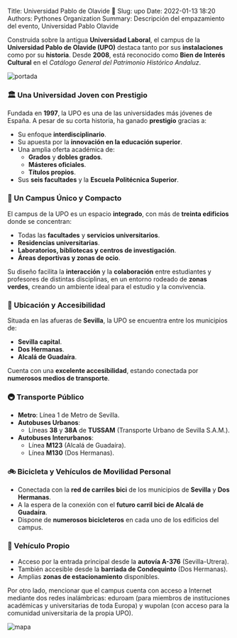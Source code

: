 Title: Universidad Pablo de Olavide 🏢
Slug: upo
Date: 2022-01-13 18:20
Authors: Pythones Organization
Summary: Descripción del empazamiento del evento, Universidad Pablo Olavide

Construida sobre la antigua **Universidad Laboral**, el campus de la **Universidad Pablo de Olavide (UPO)** destaca tanto por sus **instalaciones** como por su **historia**. Desde **2008**, está reconocido como **Bien de Interés Cultural** en el *Catálogo General del Patrimonio Histórico Andaluz*.

![portada](https://www.upo.es/upo_opencms/export/sites/upo/Galerias/Imagenes/cabecera-la-upo.jpg?style=centerme)

### 🏛️ Una Universidad Joven con Prestigio
Fundada en **1997**, la UPO es una de las universidades más jóvenes de España. A pesar de su corta historia, ha ganado **prestigio** gracias a:
- Su enfoque **interdisciplinario**.
- Su apuesta por la **innovación en la educación superior**.
- Una amplia oferta académica de:
  - **Grados** y **dobles grados**.
  - **Másteres oficiales**.
  - **Títulos propios**.
- Sus **seis facultades** y la **Escuela Politécnica Superior**.

### 🏢 Un Campus Único y Compacto
El campus de la UPO es un espacio **integrado**, con más de **treinta edificios** donde se concentran:
- Todas las **facultades** y **servicios universitarios**.
- **Residencias universitarias**.
- **Laboratorios, bibliotecas y centros de investigación**.
- **Áreas deportivas y zonas de ocio**.

Su diseño facilita la **interacción** y la **colaboración** entre estudiantes y profesores de distintas disciplinas, en un entorno rodeado de **zonas verdes**, creando un ambiente ideal para el estudio y la convivencia.

### 📍 Ubicación y Accesibilidad
Situada en las afueras de **Sevilla**, la UPO se encuentra entre los municipios de:
- **Sevilla capital**.
- **Dos Hermanas**.
- **Alcalá de Guadaíra**.

Cuenta con una **excelente accesibilidad**, estando conectada por **numerosos medios de transporte**.

### 🚇 Transporte Público
- **Metro**: Línea 1 de Metro de Sevilla.
- **Autobuses Urbanos**:
  - Líneas **38** y **38A** de **TUSSAM** (Transporte Urbano de Sevilla S.A.M.).
- **Autobuses Interurbanos**:
  - Línea **M123** (Alcalá de Guadaíra).
  - Línea **M130** (Dos Hermanas).

### 🚲 Bicicleta y Vehículos de Movilidad Personal
- Conectada con la **red de carriles bici** de los municipios de **Sevilla** y **Dos Hermanas**.
- A la espera de la conexión con el **futuro carril bici de Alcalá de Guadaíra**.
- Dispone de **numerosos bicicleteros** en cada uno de los edificios del campus.

### 🚗 Vehículo Propio
- Acceso por la entrada principal desde la **autovía A-376** (Sevilla-Utrera).
- También accesible desde la **barriada de Condequinto** (Dos Hermanas).
- Amplias **zonas de estacionamiento** disponibles.

Por otro lado, mencionar que el campus cuenta con acceso a Internet mediante dos redes inalámbricas:  eduroam (para miembros de instituciones académicas y universitarias de toda Europa) y wupolan (con acceso para la comunidad universitaria de la propia UPO).


![mapa](https://www.upo.es/cms1/export/sites/upo/infraestructuras/planimetria/imagenes/Plano-General-del-Campus.jpg?style=centerme)
